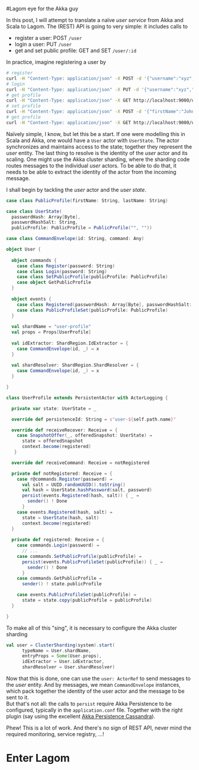 #Lagom eye for the Akka guy

In this post, I will attempt to translate a naïve _user service_ from Akka and 
Scala to Lagom. The (REST) API is going to very simple: it includes calls to

* register a user: POST ``/user``
* login a user: PUT ``/user``
* get and set public profile: GET and SET ``/user/:id`` 

In practice, imagine registering a user by 

```sh
# register
curl -H "Content-Type: application/json" -X POST -d '{"username":"xyz","password":"xyz"}' http://localhost:9000/user
# login
curl -H "Content-Type: application/json" -X PUT -d '{"username":"xyz","password":"xyz"}' http://localhost:9000/user
# get profile
curl -H "Content-Type: application/json" -X GET http://localhost:9000/user/xyz
# set profile
curl -H "Content-Type: application/json" -X POST -d '{"firstName":"John","lastName":"Smith"}' http://localhost:9000/user/xyz
# get profile
curl -H "Content-Type: application/json" -X GET http://localhost:9000/user/xyz
```

Naïvely simple, I know, but let this be a start. If one were modelling this
in Scala and Akka, one would have a ``User`` actor with ``UserState``. The actor
synchronizes and maintains access to the state; together they represent the
_user_ entity. The last thing to resolve is the identity of the _user_ actor
and its scaling. One might use the Akka cluster sharding, where the sharding
code routes messages to the individual _user_ actors. To be able to do that,
it needs to be able to extract the identity of the actor from the incoming message.

I shall begin by tackling the _user_ actor and the _user state_. 

```scala
case class PublicProfile(firstName: String, lastName: String)

case class UserState(
  passwordHash: Array[Byte], 
  passwordHashSalt: String, 
  publicProfile: PublicProfile = PublicProfile("", "")) 

case class CommandEnvelope(id: String, command: Any)

object User {
  
  object commands {
    case class Register(password: String)
    case class Login(password: String)
    case class SetPublicProfile(publicProfile: PublicProfile)
    case object GetPublicProfile
  }
  
  object events {
    case class Registered(passwordHash: Array[Byte], passwordHashSalt: String)
    case class PublicProfileSet(publicProfile: PublicProfile)
  }
  
  val shardName = "user-profile"
  val props = Props[UserProfile]
    
  val idExtractor: ShardRegion.IdExtractor = {
    case CommandEnvelope(id, _) ⇒ x 
  }
  
  val shardResolver: ShardRegion.ShardResolver = {
    case CommandEnvelope(id, _) ⇒ x
  }

}

class UserProfile extends PersistentActor with ActorLogging {

  private var state: UserState = _

  override def persistenceId: String = s"user-${self.path.name}"

  override def receiveRecover: Receive = {
    case SnapshotOffer(_, offeredSnapshot: UserState) ⇒
      state = offeredSnapshot
      context.become(registered)
   }

  override def receiveCommand: Receive = notRegistered

  private def notRegistered: Receive = {
    case r@commands.Register(password) ⇒
      val salt = UUID.randomUUID().toString()
      val hash = UserState.hashPassword(salt, password)
      persist(events.Registered(hash, salt)) { _ ⇒
        sender() ! Done
      }
    case events.Registered(hash, salt) ⇒
      state = UserState(hash, salt)
      context.become(registered)
  }
  
  private def registered: Receive = {
    case commands.Login(password) ⇒
      // ...
    case commands.SetPublicProfile(publicProfile) ⇒
      persist(events.PublicProfileSet(publicProfile)) { _ ⇒
        sender() ! Done
      }
    case commands.GetPublicProfile ⇒
      sender() ! state.publicProfile

    case events.PublicProfileSet(publicProfile) ⇒
      state = state.copy(publicProfile = publicProfile)
  }

}
```

To make all of this "sing", it is necessary to configure the Akka cluster sharding

```scala
val user = ClusterSharding(system).start(
      typeName = User.shardName,
      entryProps = Some(User.props),
      idExtractor = User.idExtractor,
      shardResolver = User.shardResolver)
```

Now that this is done, one can use the ``user: ActorRef`` to send messages to the
_user_ entity. And by messages, we mean ``CommandEnvelope`` instances, which pack
together the identity of the user actor and the message to be sent to it.   
But that's not all: the calls to ``persist`` require Akka Persistence to be
configured, typically in the ``application.conf`` file. Together with the right
plugin (say using the excellent [Akka Persistence Cassandra](https://github.com/krasserm/akka-persistence-cassandra)).

Phew! This is a lot of work. And there's no sign of REST API, never mind the
required monitoring, service registry, ...! 

# Enter Lagom
